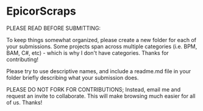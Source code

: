 # EpicorScraps

PLEASE READ BEFORE SUBMITTING:

To keep things somewhat organized, please create a new folder for each of your submissions. Some projects span across multiple categories (i.e. BPM, BAM, C#, etc) - which is why I don't have categories. Thanks for contributing!

Please try to use descriptive names, and include a readme.md file in your folder briefly describing what your submission does.

PLEASE DO NOT FORK FOR CONTRIBUTIONS; Instead, email me and request an invite to collaborate. This will make browsing much easier for all of us. Thanks!

